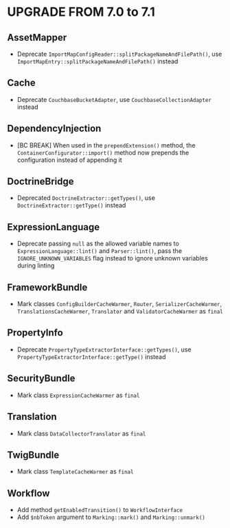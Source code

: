 UPGRADE FROM 7.0 to 7.1
=======================

AssetMapper
-----------

 * Deprecate `ImportMapConfigReader::splitPackageNameAndFilePath()`, use `ImportMapEntry::splitPackageNameAndFilePath()` instead

Cache
-----

 * Deprecate `CouchbaseBucketAdapter`, use `CouchbaseCollectionAdapter` instead

DependencyInjection
-------------------

 * [BC BREAK] When used in the `prependExtension()` method, the `ContainerConfigurator::import()` method now prepends the configuration instead of appending it

DoctrineBridge
--------------

 * Deprecated `DoctrineExtractor::getTypes()`, use `DoctrineExtractor::getType()` instead

ExpressionLanguage
------------------

 * Deprecate passing `null` as the allowed variable names to `ExpressionLanguage::lint()` and `Parser::lint()`,
   pass the `IGNORE_UNKNOWN_VARIABLES` flag instead to ignore unknown variables during linting

FrameworkBundle
---------------

 * Mark classes `ConfigBuilderCacheWarmer`, `Router`, `SerializerCacheWarmer`, `TranslationsCacheWarmer`, `Translator` and `ValidatorCacheWarmer` as `final`

PropertyInfo
------------

 * Deprecate `PropertyTypeExtractorInterface::getTypes()`, use `PropertyTypeExtractorInterface::getType()` instead

SecurityBundle
--------------

 * Mark class `ExpressionCacheWarmer` as `final`

Translation
-----------

 * Mark class `DataCollectorTranslator` as `final`

TwigBundle
----------

 * Mark class `TemplateCacheWarmer` as `final`

Workflow
--------

 * Add method `getEnabledTransition()` to `WorkflowInterface`
 * Add `$nbToken` argument to `Marking::mark()` and `Marking::unmark()`
